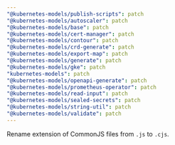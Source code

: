 ```yaml
---
"@kubernetes-models/publish-scripts": patch
"@kubernetes-models/autoscaler": patch
"@kubernetes-models/base": patch
"@kubernetes-models/cert-manager": patch
"@kubernetes-models/contour": patch
"@kubernetes-models/crd-generate": patch
"@kubernetes-models/export-map": patch
"@kubernetes-models/generate": patch
"@kubernetes-models/gke": patch
"kubernetes-models": patch
"@kubernetes-models/openapi-generate": patch
"@kubernetes-models/prometheus-operator": patch
"@kubernetes-models/read-input": patch
"@kubernetes-models/sealed-secrets": patch
"@kubernetes-models/string-util": patch
"@kubernetes-models/validate": patch
---
```


Rename extension of CommonJS files from `.js` to `.cjs`.
